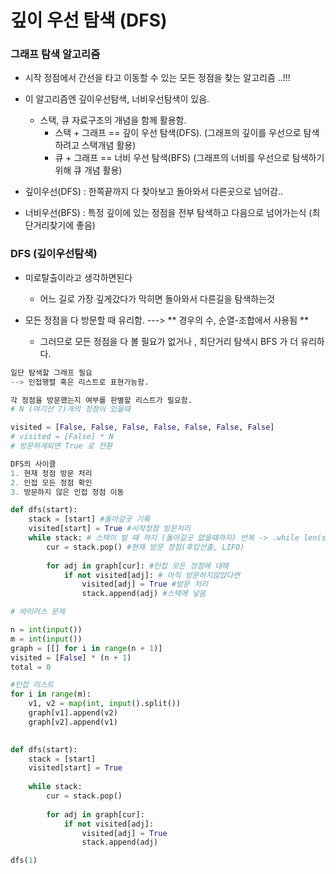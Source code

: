 # 깊이 우선 탐색 (DFS)



### 그래프 탐색 알고리즘

- 시작 정점에서 간선을 타고 이동할 수 있는 모든 정점을 찾는 알고리즘 ..!!! 



- 이 알고리즘엔 깊이우선탐색, 너비우선탐색이 있음.
  - 스택, 큐 자료구조의 개념을 함께 활용함.
    - 스택 + 그래프 == 깊이 우선 탐색(DFS). (그래프의 깊이를 우선으로 탐색하려고 스택개념 활용)
    - 큐 + 그래프 == 너비 우선 탐색(BFS) (그래프의 너비를 우선으로 탐색하기 위해 큐 개념 활용)



- 깊이우선(DFS) : 한쪽끝까지 다 찾아보고 돌아와서 다른곳으로 넘어감..
- 너비우선(BFS) : 특정 깊이에 있는 정점을 전부 탐색하고 다음으로 넘어가는식  (최단거리찾기에 좋음)





### DFS (깊이우선탐색)

- 미로탈출이라고 생각하면된다
  - 어느 길로 가장 깊게갔다가 막히면 돌아와서 다른길을 탐색하는것



- 모든 정점을 다 방문할 때 유리함. ---> ** 경우의 수, 순열-조합에서 사용됨 **
  - 그러므로 모든 정점을 다 볼 필요가 없거나 , 최단거리 탐색시 BFS 가 더 유리하다.



```python
일단 탐색할 그래프 필요
--> 인접행렬 혹은 리스트로 표현가능함.

각 정점을 방문했는지 여부를 판별할 리스트가 필요함.
# N (여기선 7)개의 정점이 있을때

visited = [False, False, False, False, False, False, False]
# visited = [False] * N 
# 방문하게되면 True 로 전환

DFS의 사이클
1. 현재 정점 방문 처리
2. 인접 모든 정점 확인
3. 방문하지 않은 인접 정점 이동

def dfs(start):
    stack = [start] #돌아갈곳 기록
    visited[start] = True #시작정점 방문처리
    while stack: # 스택이 빌 때 까지 (돌아갈곳 없을떄까지) 반복 -> .while len(stack) != 0과같음
        cur = stack.pop() #현재 방문 정점(후입선출, LIFO)
        
        for adj in graph[cur]: #인접 모든 정점에 대해
            if not visited[adj]: # 아직 방문하지않았다면
                visited[adj] = True #방문 처리
                stack.append(adj) #스택에 넣음 

```



```python
# 바이러스 문제

n = int(input())
m = int(input())
graph = [[] for i in range(n + 1)]
visited = [False] * (n + 1)
total = 0

#인접 리스트
for i in range(m):
    v1, v2 = map(int, input().split())
	graph[v1].append(v2)
    graph[v2].append(v1)
    

def dfs(start):
    stack = [start]
    visited[start] = True
    
    while stack:
        cur = stack.pop()
        
        for adj in graph[cur]:
            if not visited[adj]:
                visited[adj] = True
                stack.append(adj)

dfs(1)
    

```

